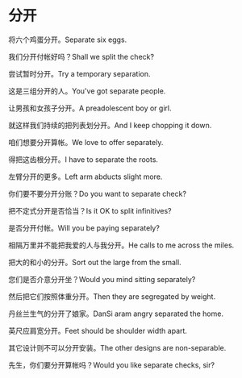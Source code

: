 # 分开

<p><span class="chinese">将六个鸡蛋分开。</span><span class="english">Separate six eggs.</span></p>

<p><span class="chinese">我们分开付帐好吗？</span><span class="english">Shall we split the check?</span></p>

<p><span class="chinese">尝试暂时分开。</span><span class="english">Try a temporary separation.</span></p>

<p><span class="chinese">这是三组分开的人。</span><span class="english">You've got separate people.</span></p>

<p><span class="chinese">让男孩和女孩子分开。</span><span class="english">A preadolescent boy or girl.</span></p>

<p><span class="chinese">就这样我们持续的把列表划分开。</span><span class="english">And I keep chopping it down.</span></p>

<p><span class="chinese">咱们想要分开算帐。</span><span class="english">We love to offer separately.</span></p>

<p><span class="chinese">得把这齿根分开。</span><span class="english">I have to separate the roots.</span></p>

<p><span class="chinese">左臂分开的更多。</span><span class="english">Left arm abducts slight more.</span></p>

<p><span class="chinese">你们要不要分开分账？</span><span class="english">Do you want to separate check?</span></p>

<p><span class="chinese">把不定式分开是否恰当？</span><span class="english">Is it OK to split infinitives?</span></p>

<p><span class="chinese">是否分开付帐。</span><span class="english">Will you be paying separately?</span></p>

<p><span class="chinese">相隔万里并不能把我爱的人与我分开。</span><span class="english">He calls to me across the miles.</span></p>

<p><span class="chinese">把大的和小的分开。</span><span class="english">Sort out the large from the small.</span></p>

<p><span class="chinese">您们是否介意分开坐？</span><span class="english">Would you mind sitting separately?</span></p>

<p><span class="chinese">然后把它们按照体重分开。</span><span class="english">Then they are segregated by weight.</span></p>

<p><span class="chinese">丹丝兰生气的分开了娘家。</span><span class="english">DanSi aram angry separated the home.</span></p>

<p><span class="chinese">英尺应肩宽分开。</span><span class="english">Feet should be shoulder width apart.</span></p>

<p><span class="chinese">其它设计则不可以分开安装。</span><span class="english">The other designs are non-separable.</span></p>

<p><span class="chinese">先生，你们要分开算帐吗？</span><span class="english">Would you like separate checks, sir?</span></p>


